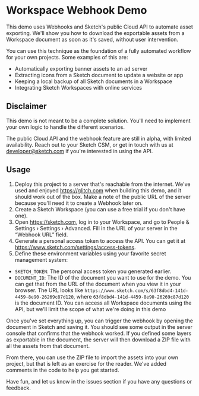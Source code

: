 # Workspace Webhook Demo

This demo uses Webhooks and Sketch's public Cloud API to automate asset exporting. We'll show you how to download the exportable assets from a Workspace document as soon as it's saved, without user intervention.

You can use this technique as the foundation of a fully automated workflow for your own projects. Some examples of this are:

- Automatically exporting banner assets to an ad server
- Extracting icons from a Sketch document to update a website or app
- Keeping a local backup of all Sketch documents in a Workspace
- Integrating Sketch Workspaces with online services

## Disclaimer

This demo is not meant to be a complete solution. You'll need to implement your own logic to handle the different scenarios.

The public Cloud API and the webhook feature are still in alpha, with limited availability. Reach out to your Sketch CSM, or get in touch with us at <developer@sketch.com> if you're interested in using the API.

## Usage

1. Deploy this project to a server that's reachable from the internet. We've used and enjoyed <https://glitch.com> when building this demo, and it should work out of the box. Make a note of the public URL of the server because you'll need it to create a Webhook later on.
1. Create a Sketch Workspace (you can use a free trial if you don't have one).
1. Open <https://sketch.com>, log in to your Workspace, and go to People & Settings › Settings › Advanced. Fill in the URL of your server in the “Webhook URL” field.
1. Generate a personal access token to access the API. You can get it at <https://www.sketch.com/settings/access-tokens>.
1. Define these environment variables using your favorite secret management system:

- `SKETCH_TOKEN`: The personal access token you generated earlier.
- `DOCUMENT_ID`: The ID of the document you want to use for the demo. You can get that from the URL of the document when you view it in your browser. The URL looks like `https://www.sketch.com/s/63f8dbd4-141d-4459-8e90-26269c87d120`, where `63f8dbd4-141d-4459-8e90-26269c87d120` is the document ID. You can access all Workspace documents using the API, but we'll limit the scope of what we're doing in this demo

Once you've set everything up, you can trigger the webhook by opening the document in Sketch and saving it. You should see some output in the server console that confirms that the webhook worked. If you defined some layers as exportable in the document, the server will then download a ZIP file with all the assets from that document.

From there, you can use the ZIP file to import the assets into your own project, but that is left as an exercise for the reader. We've added comments in the code to help you get started.

Have fun, and let us know in the issues section if you have any questions or feedback.

